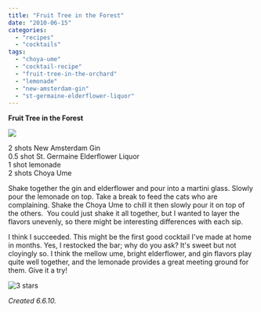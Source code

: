 ```yaml
---
title: "Fruit Tree in the Forest"
date: "2010-06-15"
categories:
  - "recipes"
  - "cocktails"
tags:
  - "choya-ume"
  - "cocktail-recipe"
  - "fruit-tree-in-the-orchard"
  - "lemonade"
  - "new-amsterdam-gin"
  - "st-germaine-elderflower-liquor"
---
```


**Fruit Tree in the Forest**

 ![](http://www.thegourmez.com/gourmez/photos/fruittree.jpg)

2 shots New Amsterdam Gin\
0.5 shot St. Germaine Elderflower Liquor\
1 shot lemonade\
2 shots Choya Ume

Shake together the gin and elderflower and pour into a martini glass. Slowly pour the lemonade on top. Take a break to feed the cats who are complaining. Shake the Choya Ume to chill it then slowly pour it on top of the others.  You could just shake it all together, but I wanted to layer the flavors unevenly, so there might be interesting differences with each sip.

I think I succeeded. This might be the first good cocktail I've made at home in months. Yes, I restocked the bar; why do you ask? It's sweet but not cloyingly so. I think the mellow ume, bright elderflower, and gin flavors play quite well together, and the lemonade provides a great meeting ground for them. Give it a try!




<div class="caption">

![3 stars](http://s3.amazonaws.com/thegourmez-wpmedia/2009/02/rating_avocado1.gif "rating_avocado1")</div>
 _Created 6.6.10._
